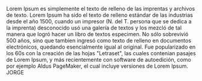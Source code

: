 Lorem Ipsum es simplemente el texto de relleno de las imprentas y archivos de texto. Lorem Ipsum ha
sido el texto de relleno estándar de las industrias desde el año 1500, cuando un impresor (N. del
T. persona que se dedica a la imprenta) desconocido usó una galería de textos y los mezcló de tal
manera que logró hacer un libro de textos especimen. No sólo sobrevivió 500 años, sino que tambien
ingresó como texto de relleno en documentos electrónicos, quedando esencialmente igual al original.
Fue popularizado en los 60s con la creación de las hojas "Letraset", las cuales contenian pasajes
de Lorem Ipsum, y más recientemente con software de autoedición, como por ejemplo Aldus PageMaker,
el cual incluye versiones de Lorem Ipsum.
JORGE
